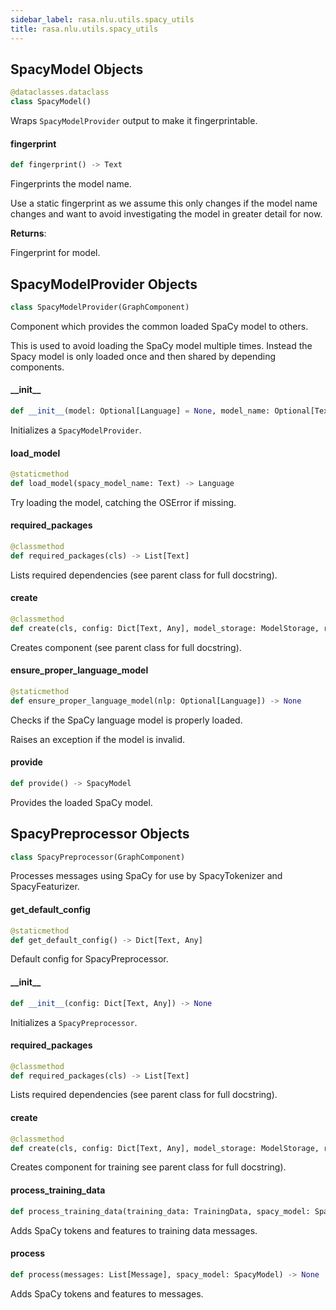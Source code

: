 ```yaml
---
sidebar_label: rasa.nlu.utils.spacy_utils
title: rasa.nlu.utils.spacy_utils
---
```

## SpacyModel Objects

```python
@dataclasses.dataclass
class SpacyModel()
```

Wraps `SpacyModelProvider` output to make it fingerprintable.

#### fingerprint

```python
def fingerprint() -> Text
```

Fingerprints the model name.

Use a static fingerprint as we assume this only changes if the model name
changes and want to avoid investigating the model in greater detail for now.

**Returns**:

  Fingerprint for model.

## SpacyModelProvider Objects

```python
class SpacyModelProvider(GraphComponent)
```

Component which provides the common loaded SpaCy model to others.

This is used to avoid loading the SpaCy model multiple times. Instead the Spacy
model is only loaded once and then shared by depending components.

#### \_\_init\_\_

```python
def __init__(model: Optional[Language] = None, model_name: Optional[Text] = None) -> None
```

Initializes a `SpacyModelProvider`.

#### load\_model

```python
@staticmethod
def load_model(spacy_model_name: Text) -> Language
```

Try loading the model, catching the OSError if missing.

#### required\_packages

```python
@classmethod
def required_packages(cls) -> List[Text]
```

Lists required dependencies (see parent class for full docstring).

#### create

```python
@classmethod
def create(cls, config: Dict[Text, Any], model_storage: ModelStorage, resource: Resource, execution_context: ExecutionContext) -> SpacyModelProvider
```

Creates component (see parent class for full docstring).

#### ensure\_proper\_language\_model

```python
@staticmethod
def ensure_proper_language_model(nlp: Optional[Language]) -> None
```

Checks if the SpaCy language model is properly loaded.

Raises an exception if the model is invalid.

#### provide

```python
def provide() -> SpacyModel
```

Provides the loaded SpaCy model.

## SpacyPreprocessor Objects

```python
class SpacyPreprocessor(GraphComponent)
```

Processes messages using SpaCy for use by SpacyTokenizer and SpacyFeaturizer.

#### get\_default\_config

```python
@staticmethod
def get_default_config() -> Dict[Text, Any]
```

Default config for SpacyPreprocessor.

#### \_\_init\_\_

```python
def __init__(config: Dict[Text, Any]) -> None
```

Initializes a `SpacyPreprocessor`.

#### required\_packages

```python
@classmethod
def required_packages(cls) -> List[Text]
```

Lists required dependencies (see parent class for full docstring).

#### create

```python
@classmethod
def create(cls, config: Dict[Text, Any], model_storage: ModelStorage, resource: Resource, execution_context: ExecutionContext) -> SpacyPreprocessor
```

Creates component for training see parent class for full docstring).

#### process\_training\_data

```python
def process_training_data(training_data: TrainingData, spacy_model: SpacyModel) -> None
```

Adds SpaCy tokens and features to training data messages.

#### process

```python
def process(messages: List[Message], spacy_model: SpacyModel) -> None
```

Adds SpaCy tokens and features to messages.


